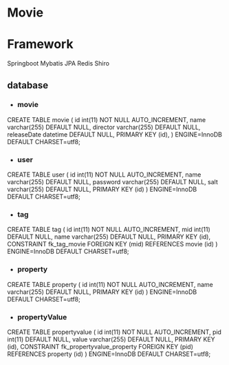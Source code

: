 # Movie
# Framework
Springboot Mybatis JPA Redis Shiro 

## database
- ### movie
CREATE TABLE movie (
  id int(11) NOT NULL AUTO_INCREMENT,
  name varchar(255) DEFAULT NULL,
  director varchar(255) DEFAULT NULL,
  releaseDate datetime DEFAULT NULL,
  PRIMARY KEY (id),
) ENGINE=InnoDB  DEFAULT CHARSET=utf8;

- ### user
CREATE TABLE user (
  id int(11) NOT NULL AUTO_INCREMENT,
  name varchar(255) DEFAULT NULL,
  password varchar(255) DEFAULT NULL,
  salt varchar(255) DEFAULT NULL,
  PRIMARY KEY (id)
) ENGINE=InnoDB DEFAULT CHARSET=utf8;
- ### tag
CREATE TABLE tag (
  id int(11) NOT NULL AUTO_INCREMENT,
  mid int(11) DEFAULT NULL,
  name varchar(255) DEFAULT NULL,
  PRIMARY KEY (id),
  CONSTRAINT fk_tag_movie FOREIGN KEY (mid) REFERENCES movie (id)
) ENGINE=InnoDB  DEFAULT CHARSET=utf8;

- ### property
CREATE TABLE property (
  id int(11) NOT NULL AUTO_INCREMENT,
  name varchar(255) DEFAULT NULL,
  PRIMARY KEY (id)
) ENGINE=InnoDB  DEFAULT CHARSET=utf8;

- ### propertyValue
CREATE TABLE propertyvalue (
  id int(11) NOT NULL AUTO_INCREMENT,
  pid int(11) DEFAULT NULL,
  value varchar(255) DEFAULT NULL,
  PRIMARY KEY (id),
  CONSTRAINT fk_propertyvalue_property FOREIGN KEY (pid) REFERENCES property (id)
) ENGINE=InnoDB DEFAULT CHARSET=utf8;
